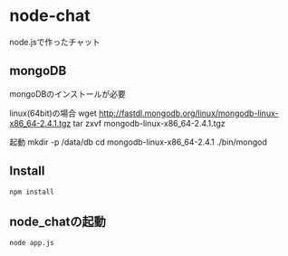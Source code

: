 node-chat
=========

node.jsで作ったチャット



mongoDB
--------
mongoDBのインストールが必要

linux(64bit)の場合
    wget http://fastdl.mongodb.org/linux/mongodb-linux-x86_64-2.4.1.tgz
    tar zxvf mongodb-linux-x86_64-2.4.1.tgz

起動
    mkdir -p /data/db
    cd mongodb-linux-x86_64-2.4.1
    ./bin/mongod

Install
--------
`npm install`

node_chatの起動
--------
`node app.js`

